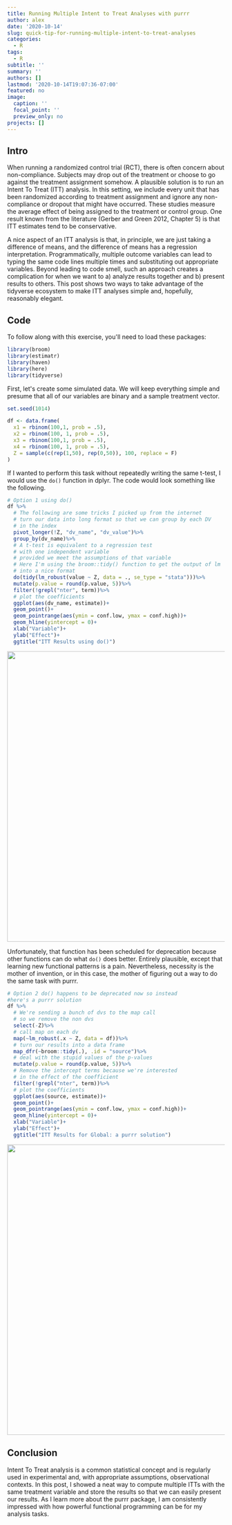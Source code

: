 ```yaml
---
title: Running Multiple Intent to Treat Analyses with purrr
author: alex
date: '2020-10-14'
slug: quick-tip-for-running-multiple-intent-to-treat-analyses
categories:
  - R
tags:
  - R
subtitle: ''
summary: ''
authors: []
lastmod: '2020-10-14T19:07:36-07:00'
featured: no
image:
  caption: ''
  focal_point: ''
  preview_only: no
projects: []
---
```


## Intro 

When running a randomized control trial (RCT), there is often concern about non-compliance. Subjects may drop out of the treatment or choose to go against the treatment assignment somehow. A plausible solution is to run an Intent To Treat (ITT) analysis. In this setting, we include every unit that has been randomized according to treatment assignment and ignore any non-compliance or dropout that might have occurred. These studies measure the average effect of being assigned to the treatment or control group. One result known from the literature (Gerber and Green 2012, Chapter 5) is that ITT estimates tend to be conservative. 

A nice aspect of an ITT analysis is that, in principle, we are just taking a difference of means, and the difference of means has a regression interpretation. Programmatically, multiple outcome variables can lead to typing the same code lines multiple times and substituting out appropriate variables. Beyond leading to code smell, such an approach creates a complication for when we want to a) analyze results together and b) present results to others. This post shows two ways to take advantage of the tidyverse ecosystem to make ITT analyses simple and, hopefully, reasonably elegant. 

## Code 

To follow along with this exercise, you'll need to load these packages: 


```r
library(broom)
library(estimatr)
library(haven)
library(here)
library(tidyverse)
```

First, let's create some simulated data. We will keep everything simple and presume that all of our variables are binary and a sample treatment vector.


```r
set.seed(1014)

df <- data.frame(
  x1 = rbinom(100,1, prob = .5),
  x2 = rbinom(100, 1, prob = .5),
  x3 = rbinom(100,1, prob = .5),
  x4 = rbinom(100, 1, prob = .5),
  Z = sample(c(rep(1,50), rep(0,50)), 100, replace = F)
)
```

If I wanted to perform this task without repeatedly writing the same t-test, I would use the `do()` function in dplyr. The code would look something like the following. 


```r
# Option 1 using do()
df %>%
  # The following are some tricks I picked up from the internet 
  # turn our data into long format so that we can group by each DV 
  # in the index 
  pivot_longer(!Z, "dv_name", "dv_value")%>%
  group_by(dv_name)%>%
  # A t-test is equivalent to a regression test 
  # with one independent variable
  # provided we meet the assumptions of that variable 
  # Here I'm using the broom::tidy() function to get the output of lm 
  # into a nice format 
  do(tidy(lm_robust(value ~ Z, data = ., se_type = "stata")))%>%
  mutate(p.value = round(p.value, 5))%>%
  filter(!grepl("nter", term))%>%
  # plot the coefficients 
  ggplot(aes(dv_name, estimate))+
  geom_point()+
  geom_pointrange(aes(ymin = conf.low, ymax = conf.high))+
  geom_hline(yintercept = 0)+
  xlab("Variable")+
  ylab("Effect")+
  ggtitle("ITT Results using do()")
```

<img src="/post/2020-10-14-quick-tip-for-running-multiple-intent-to-treat-analyses.en_files/figure-html/unnamed-chunk-3-1.png" width="672" />

Unfortunately, that function has been scheduled for deprecation because other functions can do what `do()` does better. Entirely plausible, except that learning new functional patterns is a pain. Nevertheless, necessity is the mother of invention, or in this case, the mother of figuring out a way to do the same task with purrr. 




```r
# Option 2 do() happens to be deprecated now so instead 
#here's a purrr solution 
df %>% 
  # We're sending a bunch of dvs to the map call 
  # so we remove the non dvs 
  select(-Z)%>%
  # call map on each dv 
  map(~lm_robust(.x ~ Z, data = df))%>%
  # turn our results into a data frame 
  map_dfr(~broom::tidy(.), .id = "source")%>%
  # deal with the stupid values of the p-values
  mutate(p.value = round(p.value, 5))%>%
  # Remove the intercept terms because we're interested 
  # in the effect of the coefficient 
  filter(!grepl("nter", term))%>%
  # plot the coefficients 
  ggplot(aes(source, estimate))+
  geom_point()+
  geom_pointrange(aes(ymin = conf.low, ymax = conf.high))+
  geom_hline(yintercept = 0)+
  xlab("Variable")+
  ylab("Effect")+
  ggtitle("ITT Results for Global: a purrr solution")
```

<img src="/post/2020-10-14-quick-tip-for-running-multiple-intent-to-treat-analyses.en_files/figure-html/unnamed-chunk-4-1.png" width="672" />

## Conclusion 

Intent To Treat analysis is a common statistical concept and is regularly used in experimental and, with appropriate assumptions, observational contexts. In this post, I showed a neat way to compute multiple ITTs with the same treatment variable and store the results so that we can easily present our results. As I learn more about the purrr package, I am consistently impressed with how powerful functional programming can be for my analysis tasks. 
